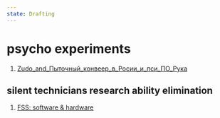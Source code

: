 ```yaml
---
state: Drafting
---
```


# psycho experiments

  1. [Zudo_and_Пыточный_конвеер_в_Росии_и_пси_ПО_Рука](Zudo_and_Пыточный_конвеер_в_Росии_и_пси_ПО_Рука.md)

## silent technicians research ability elimination

1. [FSS: software & hardware](axis9/issues/ss/fss_software_hardware.md)
    

